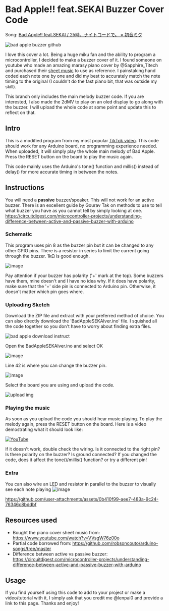 # Bad Apple!! feat.SEKAI Buzzer Cover Code

Song: [Bad Apple!! feat.SEKAI / 25時、ナイトコードで。 × 初音ミク](https://www.youtube.com/watch?v=v-fc1zv31zE)

![bad apple buzzer github](https://github.com/user-attachments/assets/68efd466-26ea-429f-8374-37a8a174d495)


I love this cover a lot. Being a huge miku fan and the ability to program a microcontroller, I decided to make a buzzer cover of it. I found someone on youtube who made an amazing marasy piano cover by @Sapphire_Titech and purchased their [sheet music](https://musashititech18.booth.pm/items/5874309) to use as reference. I painstaking hand coded each note one by one and did my best to accurately match the note timing to the original (I couldn't do the fast piano bit, that was outside my skill).

This branch only includes the main melody buzzer code. If you are interested, I also made the 2dMV to play on an oled display to go along with the buzzer. I will upload the whole code at some point and update this to reflect on that. 

## Intro

This is a modified program from my most popular [TikTok video](https://www.tiktok.com/@lenpai0/video/7463351523045690630). This code should work for any Arduino board, no programming experience needed. When uploaded, it will simply play the whole main melody of Bad Apple. Press the RESET button on the board to play the music again.

This code mainly uses the Arduino's tone() function and millis() instead of delay() for more accurate timing in between the notes.

## Instructions
You will need a **passive** buzzer/speaker. This will not work for an active buzzer. There is an excellent guide by Gourav Tak on methods to use to tell what buzzer you have as you cannot tell by simply looking at one. https://circuitdigest.com/microcontroller-projects/understanding-difference-between-active-and-passive-buzzer-with-arduino

### Schematic 
This program uses pin 8 as the buzzer pin but it can be changed to any other GPIO pins. There is a resistor in series to limit the current going through the buzzer. 1kΩ is good enough.

![image](https://github.com/user-attachments/assets/d1a5fd0b-2071-45e7-b3b1-33bd92948a3a)

Pay attention if your buzzer has polarity ('+' mark at the top). Some buzzers have them, mine doesn't and I have no idea why. If it does have polarity, make sure that the '+' side pin is connected to Arduino pin. Otherwise, it doesn't matter which pin goes where.

### Uploading Sketch
Download the ZIP file and extract with your preferred method of choice. You can also directly download the 'BadAppleSEKAIver.ino' file. I squished all the code together so you don't have to worry about finding extra files. 

![bad apple download instruct](https://github.com/user-attachments/assets/50a89756-d23c-433c-9055-c486a4361f91)

Open the BadAppleSEKAIver.ino and select OK

![image](https://github.com/user-attachments/assets/66ae8d36-18d3-4f1b-bb59-e6bd5c285580)

Line 42 is where you can change the buzzer pin.

![image](https://github.com/user-attachments/assets/e1f97382-ba1a-4cd3-9509-39d34ed9c5ea)

Select the board you are using and upload the code. 

![upload img](https://github.com/user-attachments/assets/bd9fcec6-3323-4015-bd55-576d37b8302f)

### Playing the music
As soon as you upload the code you should hear music playing. To play the melody again, press the RESET button on the board. Here is a video demostrating what it should look like:

[![YouTube](http://i.ytimg.com/vi/idRYm0s9MTA/hqdefault.jpg)](https://www.youtube.com/watch?v=idRYm0s9MTA)

If it doesn't work, double check the wiring. Is it connected to the right pin? Is there polarity on the buzzer? Is ground connected? If you changed the code, does it affect the tone()/millis() function? or try a different pin!

### Extra
You can also wire an LED and resistor in parallel to the buzzer to visually see each note playing
![image](https://github.com/user-attachments/assets/7477a227-0d0c-40a9-8918-f073a09f5d4d)

https://github.com/user-attachments/assets/0b410f99-aee7-483a-9c24-76346c8bddbf


## Resources used
* Bought the piano cover sheet music from: https://www.youtube.com/watch?v=VVsgW76z00o
* Partial code borrowed from: https://github.com/robsoncouto/arduino-songs/tree/master
* Difference between active vs passive buzzer: https://circuitdigest.com/microcontroller-projects/understanding-difference-between-active-and-passive-buzzer-with-arduino

## Usage
If you find yourself using this code to add to your project or make a video/tutorial with it, I simply ask that you credit me @lenpai0 and provide a link to this page. Thanks and enjoy!
